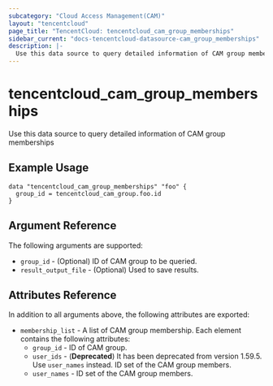 ```yaml
---
subcategory: "Cloud Access Management(CAM)"
layout: "tencentcloud"
page_title: "TencentCloud: tencentcloud_cam_group_memberships"
sidebar_current: "docs-tencentcloud-datasource-cam_group_memberships"
description: |-
  Use this data source to query detailed information of CAM group memberships
---
```


# tencentcloud_cam_group_memberships

Use this data source to query detailed information of CAM group memberships

## Example Usage

```hcl
data "tencentcloud_cam_group_memberships" "foo" {
  group_id = tencentcloud_cam_group.foo.id
}
```

## Argument Reference

The following arguments are supported:

* `group_id` - (Optional) ID of CAM group to be queried.
* `result_output_file` - (Optional) Used to save results.

## Attributes Reference

In addition to all arguments above, the following attributes are exported:

* `membership_list` - A list of CAM group membership. Each element contains the following attributes:
  * `group_id` - ID of CAM group.
  * `user_ids` - (**Deprecated**) It has been deprecated from version 1.59.5. Use `user_names` instead. ID set of the CAM group members.
  * `user_names` - ID set of the CAM group members.


